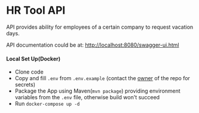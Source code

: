 HR Tool API
==============

API provides ability for employees of a certain company to request vacation days.

API documentation could be at: [http://localhost:8080/swagger-ui.html](http://localhost:8080/swagger-ui.html)

#### Local Set Up(Docker)
- Clone code
- Copy and fill `.env` from `.env.example` (contact the [owner](mailto:dimatoryanik@gmail.com) of the repo for secrets)
- Package the App using Maven(`mvn package`) providing environment variables from the `.env` file, otherwise build won't succeed
- Run `docker-compose up -d`

